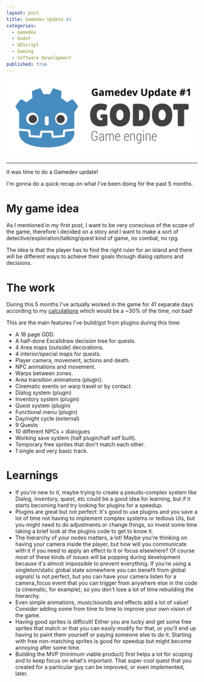 ```yaml
---
layout: post
title: Gamedev Update #1
categories:
  - Gamedev
  - Godot
  - GDScript
  - Gaming
  - Software Development
published: true
---
```


![](https://raw.githubusercontent.com/aballano/aballano.github.io/master/images/Godot_logo_u1.svg "Godot logo")

---

It was time to do a Gamedev update!


I'm gonna do a quick recap on what I've been doing for the past 5 months.


# My game idea

As I mentioned in my first post, I want to be very conscious of the scope of the game, therefore I decided on a story and I want to make a sort of detective/exploration/talking/quest kind of game, no combat, no rpg.


The idea is that the player has to find the right ruler for an island and there will be different ways to achieve their goals through dialog options and decisions.


# The work

During this 5 months I've actually worked in the game for 41 separate days according to my [calculations](https://bsky.app/profile/aballano.bsky.social/post/3lea2yk5his2z) which would be a ~30% of the time, not bad!


This are the main features I've build/got from plugins during this time:


* A 18 page GDD.
* A half-done Excalidraw decision tree for quests.
* 4 Area maps (outside) decorations.
* 4 interior/special maps for quests.
* Player camera, movement, actions and death.
* NPC animations and movement.
* Warps between zones.
* Area transition animations (plugin).
* Cinematic events on warp travel or by contact.
* Dialog system (plugin)
* Inventory system (plugin)
* Quest system (plugin)
* Functional menu (plugin)
* Day/night cycle (external)
* 9 Quests
* 10 different NPCs + dialogues
* Working save system (half plugin/half self built).
* Temporary free sprites that don't match each other.
* 1 single and very basic track.


# Learnings

* If you're new to it, maybe trying to create a pseudo-complex system like Dialog, inventory, quest, etc could be a good idea for learning, but if it starts becoming hard try looking for plugins for a speedup.
* Plugins are great but not perfect: It's good to use plugins and you save a lot of time not having to implement complex systems or tedious UIs, but you might need to do adjustments or change things, so invest some time taking a brief look at the plugins code to get to know it.
* The hierarchy of your nodes matters, a lot! Maybe you're thinking on having your camera inside the player, but how will you communicate with it if you need to apply an effect to it or focus elsewhere? Of course most of these kinds of issues will be popping during development because it's almost impossible to prevent everything. If you're using a singleton/static global state somewhere you can benefit from global signals! Is not perfect, but you can have your camera listen for a camera_focus event that you can trigger from anywhere else in the code (a cinematic, for example), so you don't lose a lot of time rebuilding the hierarchy.
* Even simple animations, music/sounds and effects add a lot of value! Consider adding some from time to time to improve your own vision of the game.
* Having good sprites is difficult! Either you are lucky and get some free sprites that match or that you can easily modify for that, or you'll end up having to paint them yourself or paying someone else to do it. Starting with free non-matching sprites is good for speedup but might become annoying after some time.
* Building the MVP (minimum viable product) first helps a lot for scoping and to keep focus on what's important. That super cool quest that you created for a particular guy can be improved, or even implemented, later.